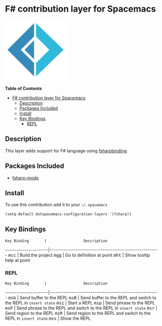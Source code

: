 # F# contribution layer for Spacemacs

![logo_fsharp](img/fsharp.png)

<!-- markdown-toc start - Don't edit this section. Run M-x markdown-toc/generate-toc again -->
**Table of Contents**

- [F# contribution layer for Spacemacs](#f-contribution-layer-for-spacemacs)
    - [Description](#description)
    - [Packages Included](#packages-included)
    - [Install](#install)
    - [Key Bindings](#key-bindings)
        - [REPL](#repl)

<!-- markdown-toc end -->

## Description

This layer adds support for F# language using [fsharpbinding][].

## Packages Included

- [fsharp-mode][]

## Install

To use this contribution add it to your `~/.spacemacs`

```elisp
(setq-default dotspacemacs-configuration-layers '(fsharp))
```

## Key Bindings


    Key Binding       |                 Description
----------------------|--------------------------------------------------------
<kbd>mcc</kbd>        | Build the project
<kbd>mgg</kbd>        | Go to definition at point
<kbd>mht</kbd>        | Show tooltip help at point

### REPL

    Key Binding       |                 Description
----------------------|--------------------------------------------------------
<kbd>msb</kbd>        | Send buffer to the REPL
<kbd>msB</kbd>        | Send buffer to the REPL and switch to the REPL in `insert state`
<kbd>msi</kbd>        | Start a REPL
<kbd>msp</kbd>        | Send phrase to the REPL
<kbd>msP</kbd>        | Send phrase to the REPL and switch to the REPL in `insert state`
<kbd>msr</kbd>        | Send region to the REPL
<kbd>msR</kbd>        | Send region to the REPL and switch to the REPL in `insert state`
<kbd>mss</kbd>        | Show the REPL

[fsharpbinding]: https://github.com/fsharp/fsharpbinding
[fsharp-mode]: https://github.com/fsharp/fsharpbinding
